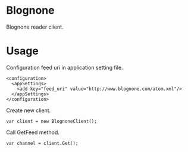 Blognone
==============

Blognone reader client.

Usage
==============
Configuration feed uri in application setting file.
```
<configuration>
  <appSettings>
    <add key="feed_uri" value="http://www.blognone.com/atom.xml"/>
  </appSettings>
</configuration>
```

Create new client.
```
var client = new BlognoneClient();
```

Call GetFeed method.
```
var channel = client.Get();
```
